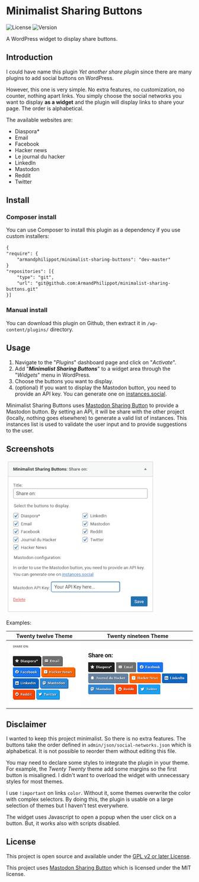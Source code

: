 # Minimalist Sharing Buttons

![License](https://img.shields.io/github/license/ArmandPhilippot/minimalist-sharing-buttons-widget?color=blue&colorA=4c4f56&label=License&style=flat-square) ![Version](https://img.shields.io/github/package-json/v/ArmandPhilippot/minimalist-sharing-buttons-widget?color=blue&colorA=4c4f56&label=Version&style=flat-square)

A WordPress widget to display share buttons.

## Introduction

I could have name this plugin _Yet another share plugin_ since there are many plugins to add social buttons on WordPress.

However, this one is very simple. No extra features, no customization, no counter, nothing apart links. You simply choose the social networks you want to display **as a widget** and the plugin will display links to share your page. The order is alphabetical.

The available websites are:

-   Diaspora\*
-   Email
-   Facebook
-   Hacker news
-   Le journal du hacker
-   LinkedIn
-   Mastodon
-   Reddit
-   Twitter

## Install

### Composer install

You can use Composer to install this plugin as a dependency if you use custom installers:

```
{
"require": {
    "armandphilippot/minimalist-sharing-buttons": "dev-master"
}
"repositories": [{
    "type": "git",
    "url": "git@github.com:ArmandPhilippot/minimalist-sharing-buttons.git"
}]
```

### Manual install

You can download this plugin on Github, then extract it in `/wp-content/plugins/` directory.

## Usage

1. Navigate to the "_Plugins_" dashboard page and click on "_Activate_".
2. Add "_**Minimalist Sharing Buttons**_" to a widget area through the "_Widgets_" menu in WordPress.
3. Choose the buttons you want to display.
4. (optional) If you want to display the Mastodon button, you need to provide an API key. You can generate one on [instances.social](https://instances.social/api/token).

Minimalist Sharing Buttons uses [Mastodon Sharing Button](https://github.com/ArmandPhilippot/mastodon-sharing-button) to provide a Mastodon button. By setting an API, it will be share with the other project (locally, nothing goes elsewhere) to generate a valid list of instances. This instances list is used to validate the user input and to provide suggestions to the user.

## Screenshots

![Admin view](./public/images/minimalist-sharing-buttons-admin.jpg)

Examples:

| Twenty twelve Theme                                                         | Twenty nineteen Theme                                                         |
| --------------------------------------------------------------------------- | ----------------------------------------------------------------------------- |
| ![Admin view](./public/images/minimalist-sharing-buttons-twenty-twelve.jpg) | ![Admin view](./public/images/minimalist-sharing-buttons-twenty-nineteen.jpg) |

## Disclaimer

I wanted to keep this project minimalist. So there is no extra features. The buttons take the order defined in `admin/json/social-networks.json` which is alphabetical. It is not possible to reorder them without editing this file.

You may need to declare some styles to integrate the plugin in your theme. For example, the _Twenty Twenty_ theme add some margins so the first button is misaligned. I didn't want to overload the widget with unnecessary styles for most themes.

I use `!important` on links `color`. Without it, some themes overwrite the color with complex selectors. By doing this, the plugin is usable on a large selection of themes but I haven't test everywhere.

The widget uses Javascript to open a popup when the user click on a button. But, it works also with scripts disabled.

## License

This project is open source and available under the [GPL v2 or later License](https://github.com/ArmandPhilippot/minimalist-sharing-buttons-widget/blob/master/LICENSE).

This project uses [Mastodon Sharing Button](https://github.com/ArmandPhilippot/mastodon-sharing-button) which is licensed under the MIT license.
